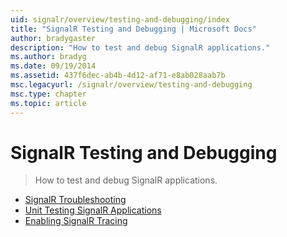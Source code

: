 ```yaml
---
uid: signalr/overview/testing-and-debugging/index
title: "SignalR Testing and Debugging | Microsoft Docs"
author: bradygaster
description: "How to test and debug SignalR applications."
ms.author: bradyg
ms.date: 09/19/2014
ms.assetid: 437f6dec-ab4b-4d12-af71-e8ab028aab7b
msc.legacyurl: /signalr/overview/testing-and-debugging
msc.type: chapter
ms.topic: article
---
```

# SignalR Testing and Debugging

> How to test and debug SignalR applications.

- [SignalR Troubleshooting](troubleshooting.md)
- [Unit Testing SignalR Applications](unit-testing-signalr-applications.md)
- [Enabling SignalR Tracing](enabling-signalr-tracing.md)

